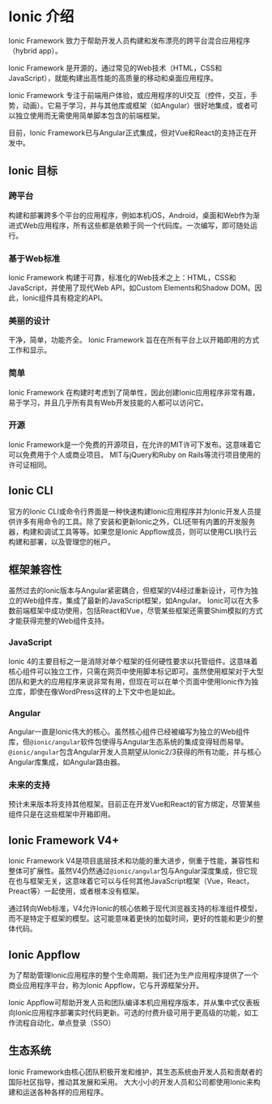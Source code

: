 # Ionic 介绍

Ionic Framework 致力于帮助开发人员构建和发布漂亮的跨平台混合应用程序（hybrid app）。

Ionic Framework 是开源的，通过常见的Web技术（HTML，CSS和JavaScript），就能构建出高性能的高质量的移动和桌面应用程序。

Ionic Framework 专注于前端用户体验，或应用程序的UI交互（控件，交互，手势，动画）。它易于学习，并与其他库或框架（如Angular）很好地集成，或者可以独立使用而无需使用简单脚本包含的前端框架。

目前，Ionic Framework已与Angular正式集成，但对Vue和React的支持正在开发中。

## Ionic 目标

### 跨平台

构建和部署跨多个平台的应用程序，例如本机iOS，Android，桌面和Web作为渐进式Web应用程序，所有这些都是依赖于同一个代码库。一次编写，即可随处运行。

### 基于Web标准

Ionic Framework 构建于可靠，标准化的Web技术之上：HTML，CSS和JavaScript，并使用了现代Web API，如Custom Elements和Shadow DOM。因此，Ionic组件具有稳定的API。

### 美丽的设计

干净，简单，功能齐全。 Ionic Framework 旨在在所有平台上以开箱即用的方式工作和显示。


### 简单

Ionic Framework 在构建时考虑到了简单性，因此创建Ionic应用程序非常有趣，易于学习，并且几乎所有具有Web开发技能的人都可以访问它。

### 开源

Ionic Framework是一个免费的开源项目，在允许的MIT许可下发布。这意味着它可以免费用于个人或商业项目。 MIT与jQuery和Ruby on Rails等流行项目使用的许可证相同。



## Ionic CLI

官方的Ionic CLI或命令行界面是一种快速构建Ionic应用程序并为Ionic开发人员提供许多有用命令的工具。除了安装和更新Ionic之外，CLI还带有内置的开发服务器，构建和调试工具等等。如果您是Ionic Appflow成员，则可以使用CLI执行云构建和部署，以及管理您的帐户。

## 框架兼容性

虽然过去的Ionic版本与Angular紧密耦合，但框架的V4经过重新设计，可作为独立的Web组件库，集成了最新的JavaScript框架，如Angular。 Ionic可以在大多数前端框架中成功使用，包括React和Vue，尽管某些框架还需要Shim模拟的方式才能获得完整的Web组件支持。

### JavaScript

Ionic 4的主要目标之一是消除对单个框架的任何硬性要求以托管组件。这意味着核心组件可以独立工作，只需在网页中使用脚本标记即可。虽然使用框架对于大型团队和更大的应用程序来说非常有用，但现在可以在单个页面中使用Ionic作为独立库，即使在像WordPress这样的上下文中也是如此。

### Angular 

Angular一直是Ionic伟大的核心。虽然核心组件已经被编写为独立的Web组件库，但`@ionic/angular`软件包使得与Angular生态系统的集成变得轻而易举。 `@ionic/angular`包含Angular开发人员期望从Ionic2/3获得的所有功能，并与核心Angular库集成，如Angular路由器。

### 未来的支持

预计未来版本将支持其他框架。目前正在开发Vue和React的官方绑定，尽管某些组件只是在这些框架中开箱即用。

## Ionic Framework V4+

Ionic Framework V4是项目底层技术和功能的重大进步，侧重于性能，兼容性和整体可扩展性。虽然V4仍然通过`@ionic/angular`包与Angular深度集成，但它现在也与框架无关，这意味着它可以与任何其他JavaScript框架（Vue，React，Preact等）一起使用，或者根本没有框架。

通过转向Web标准，V4允许Ionic的核心依赖于现代浏览器支持的标准组件模型，而不是特定于框架的模型。这可能意味着更快的加载时间，更好的性能和更少的整体代码。

## Ionic Appflow

为了帮助管理Ionic应用程序的整个生命周期，我们还为生产应用程序提供了一个商业应用程序平台，称为Ionic Appflow，它与开源框架分开。

Ionic Appflow可帮助开发人员和团队编译本机应用程序版本，并从集中式仪表板向Ionic应用程序部署实时代码更新。可选的付费升级可用于更高级的功能，如工作流程自动化，单点登录（SSO）


## 生态系统

Ionic Framework由核心团队积极开发和维护，其生态系统由开发人员和贡献者的国际社区指导，推动其发展和采用。 大大小小的开发人员和公司都使用Ionic来构建和运送各种各样的应用程序。